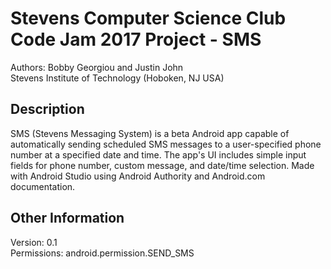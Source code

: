 # Stevens Computer Science Club Code Jam 2017 Project - SMS

Authors: Bobby Georgiou and Justin John<br />
Stevens Institute of Technology (Hoboken, NJ USA)

## Description

SMS (Stevens Messaging System) is a beta Android app capable of automatically sending scheduled SMS messages to a user-specified phone number at a specified date and time. The app's UI includes simple input fields for phone number, custom message, and date/time selection. Made with Android Studio using Android Authority and Android.com documentation.

## Other Information

Version: 0.1<br />
Permissions: android.permission.SEND_SMS
